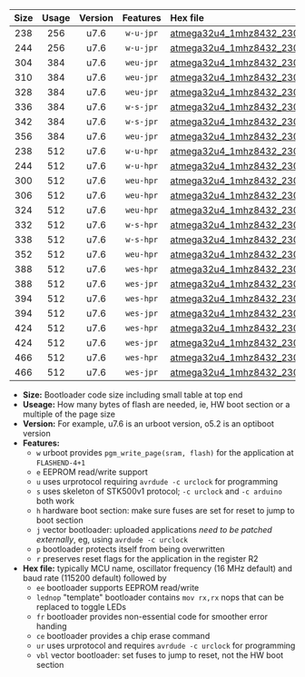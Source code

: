 |Size|Usage|Version|Features|Hex file|
|:-:|:-:|:-:|:-:|:--|
|238|256|u7.6|`w-u-jpr`|[atmega32u4_1mhz8432_230400bps_ur_vbl.hex](https://raw.githubusercontent.com/stefanrueger/urboot/main//atmega32u4_1mhz8432_230400bps_ur_vbl.hex)|
|244|256|u7.6|`w-u-jpr`|[atmega32u4_1mhz8432_230400bps_lednop_ur_vbl.hex](https://raw.githubusercontent.com/stefanrueger/urboot/main//atmega32u4_1mhz8432_230400bps_lednop_ur_vbl.hex)|
|304|384|u7.6|`weu-jpr`|[atmega32u4_1mhz8432_230400bps_ee_ur_vbl.hex](https://raw.githubusercontent.com/stefanrueger/urboot/main//atmega32u4_1mhz8432_230400bps_ee_ur_vbl.hex)|
|310|384|u7.6|`weu-jpr`|[atmega32u4_1mhz8432_230400bps_ee_lednop_ur_vbl.hex](https://raw.githubusercontent.com/stefanrueger/urboot/main//atmega32u4_1mhz8432_230400bps_ee_lednop_ur_vbl.hex)|
|328|384|u7.6|`weu-jpr`|[atmega32u4_1mhz8432_230400bps_ee_lednop_fr_ur_vbl.hex](https://raw.githubusercontent.com/stefanrueger/urboot/main//atmega32u4_1mhz8432_230400bps_ee_lednop_fr_ur_vbl.hex)|
|336|384|u7.6|`w-s-jpr`|[atmega32u4_1mhz8432_230400bps_vbl.hex](https://raw.githubusercontent.com/stefanrueger/urboot/main//atmega32u4_1mhz8432_230400bps_vbl.hex)|
|342|384|u7.6|`w-s-jpr`|[atmega32u4_1mhz8432_230400bps_lednop_vbl.hex](https://raw.githubusercontent.com/stefanrueger/urboot/main//atmega32u4_1mhz8432_230400bps_lednop_vbl.hex)|
|356|384|u7.6|`weu-jpr`|[atmega32u4_1mhz8432_230400bps_ee_lednop_fr_ce_ur_vbl.hex](https://raw.githubusercontent.com/stefanrueger/urboot/main//atmega32u4_1mhz8432_230400bps_ee_lednop_fr_ce_ur_vbl.hex)|
|238|512|u7.6|`w-u-hpr`|[atmega32u4_1mhz8432_230400bps_ur.hex](https://raw.githubusercontent.com/stefanrueger/urboot/main//atmega32u4_1mhz8432_230400bps_ur.hex)|
|244|512|u7.6|`w-u-hpr`|[atmega32u4_1mhz8432_230400bps_lednop_ur.hex](https://raw.githubusercontent.com/stefanrueger/urboot/main//atmega32u4_1mhz8432_230400bps_lednop_ur.hex)|
|300|512|u7.6|`weu-hpr`|[atmega32u4_1mhz8432_230400bps_ee_ur.hex](https://raw.githubusercontent.com/stefanrueger/urboot/main//atmega32u4_1mhz8432_230400bps_ee_ur.hex)|
|306|512|u7.6|`weu-hpr`|[atmega32u4_1mhz8432_230400bps_ee_lednop_ur.hex](https://raw.githubusercontent.com/stefanrueger/urboot/main//atmega32u4_1mhz8432_230400bps_ee_lednop_ur.hex)|
|324|512|u7.6|`weu-hpr`|[atmega32u4_1mhz8432_230400bps_ee_lednop_fr_ur.hex](https://raw.githubusercontent.com/stefanrueger/urboot/main//atmega32u4_1mhz8432_230400bps_ee_lednop_fr_ur.hex)|
|332|512|u7.6|`w-s-hpr`|[atmega32u4_1mhz8432_230400bps.hex](https://raw.githubusercontent.com/stefanrueger/urboot/main//atmega32u4_1mhz8432_230400bps.hex)|
|338|512|u7.6|`w-s-hpr`|[atmega32u4_1mhz8432_230400bps_lednop.hex](https://raw.githubusercontent.com/stefanrueger/urboot/main//atmega32u4_1mhz8432_230400bps_lednop.hex)|
|352|512|u7.6|`weu-hpr`|[atmega32u4_1mhz8432_230400bps_ee_lednop_fr_ce_ur.hex](https://raw.githubusercontent.com/stefanrueger/urboot/main//atmega32u4_1mhz8432_230400bps_ee_lednop_fr_ce_ur.hex)|
|388|512|u7.6|`wes-hpr`|[atmega32u4_1mhz8432_230400bps_ee.hex](https://raw.githubusercontent.com/stefanrueger/urboot/main//atmega32u4_1mhz8432_230400bps_ee.hex)|
|388|512|u7.6|`wes-jpr`|[atmega32u4_1mhz8432_230400bps_ee_vbl.hex](https://raw.githubusercontent.com/stefanrueger/urboot/main//atmega32u4_1mhz8432_230400bps_ee_vbl.hex)|
|394|512|u7.6|`wes-hpr`|[atmega32u4_1mhz8432_230400bps_ee_lednop.hex](https://raw.githubusercontent.com/stefanrueger/urboot/main//atmega32u4_1mhz8432_230400bps_ee_lednop.hex)|
|394|512|u7.6|`wes-jpr`|[atmega32u4_1mhz8432_230400bps_ee_lednop_vbl.hex](https://raw.githubusercontent.com/stefanrueger/urboot/main//atmega32u4_1mhz8432_230400bps_ee_lednop_vbl.hex)|
|424|512|u7.6|`wes-hpr`|[atmega32u4_1mhz8432_230400bps_ee_lednop_fr.hex](https://raw.githubusercontent.com/stefanrueger/urboot/main//atmega32u4_1mhz8432_230400bps_ee_lednop_fr.hex)|
|424|512|u7.6|`wes-jpr`|[atmega32u4_1mhz8432_230400bps_ee_lednop_fr_vbl.hex](https://raw.githubusercontent.com/stefanrueger/urboot/main//atmega32u4_1mhz8432_230400bps_ee_lednop_fr_vbl.hex)|
|466|512|u7.6|`wes-hpr`|[atmega32u4_1mhz8432_230400bps_ee_lednop_fr_ce.hex](https://raw.githubusercontent.com/stefanrueger/urboot/main//atmega32u4_1mhz8432_230400bps_ee_lednop_fr_ce.hex)|
|466|512|u7.6|`wes-jpr`|[atmega32u4_1mhz8432_230400bps_ee_lednop_fr_ce_vbl.hex](https://raw.githubusercontent.com/stefanrueger/urboot/main//atmega32u4_1mhz8432_230400bps_ee_lednop_fr_ce_vbl.hex)|

- **Size:** Bootloader code size including small table at top end
- **Useage:** How many bytes of flash are needed, ie, HW boot section or a multiple of the page size
- **Version:** For example, u7.6 is an urboot version, o5.2 is an optiboot version
- **Features:**
  + `w` urboot provides `pgm_write_page(sram, flash)` for the application at `FLASHEND-4+1`
  + `e` EEPROM read/write support
  + `u` uses urprotocol requiring `avrdude -c urclock` for programming
  + `s` uses skeleton of STK500v1 protocol; `-c urclock` and `-c arduino` both work
  + `h` hardware boot section: make sure fuses are set for reset to jump to boot section
  + `j` vector bootloader: uploaded applications *need to be patched externally*, eg, using `avrdude -c urclock`
  + `p` bootloader protects itself from being overwritten
  + `r` preserves reset flags for the application in the register R2
- **Hex file:** typically MCU name, oscillator frequency (16 MHz default) and baud rate (115200 default) followed by
  + `ee` bootloader supports EEPROM read/write
  + `lednop` "template" bootloader contains `mov rx,rx` nops that can be replaced to toggle LEDs
  + `fr` bootloader provides non-essential code for smoother error handing
  + `ce` bootloader provides a chip erase command
  + `ur` uses urprotocol and requires `avrdude -c urclock` for programming
  + `vbl` vector bootloader: set fuses to jump to reset, not the HW boot section
